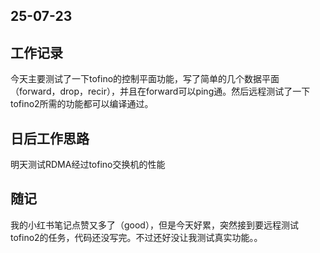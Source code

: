 ## 25-07-23

## 工作记录

今天主要测试了一下tofino的控制平面功能，写了简单的几个数据平面（forward，drop，recir），并且在forward可以ping通。然后远程测试了一下tofino2所需的功能都可以编译通过。

## 日后工作思路

明天测试RDMA经过tofino交换机的性能

## 随记

我的小红书笔记点赞又多了（good），但是今天好累，突然接到要远程测试tofino2的任务，代码还没写完。不过还好没让我测试真实功能。。